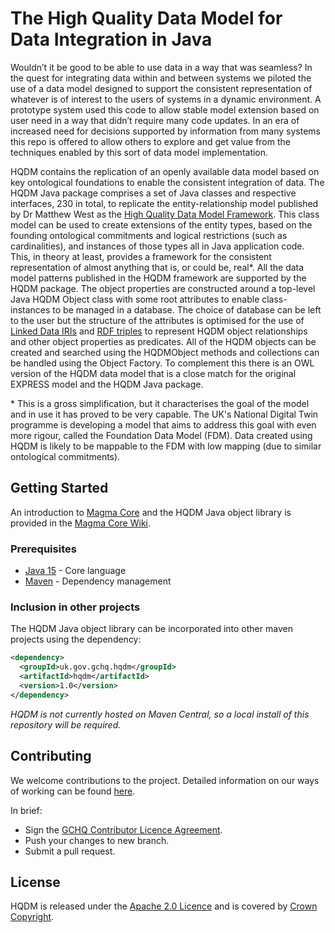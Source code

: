 # The High Quality Data Model for Data Integration in Java

Wouldn’t it be good to be able to use data in a way that was seamless? In the quest for integrating data within and between systems we piloted the use of a data model designed to support the consistent representation of whatever is of interest to the users of systems in a dynamic environment. A prototype system used this code to allow stable model extension based on user need in a way that didn’t require many code updates. In an era of increased need for decisions supported by information from many systems this repo is offered to allow others to explore and get value from the techniques enabled by this sort of data model implementation.

HQDM contains the replication of an openly available data model based on key ontological foundations to enable the consistent integration of data. The HQDM Java package comprises a set of Java classes and respective interfaces, 230 in total, to replicate the entity-relationship model published by Dr Matthew West as the [High Quality Data Model Framework](http://www.informationjunction.co.uk/hqdm_framework/). This class model can be used to create extensions of the entity types, based on the founding ontological commitments and logical restrictions (such as cardinalities), and instances of those types all in Java application code. This, in theory at least, provides a framework for the consistent representation of almost anything that is, or could be, real\*. All the data model patterns published in the HQDM framework are supported by the HQDM package. The object properties are constructed around a top-level Java HQDM Object class with some root attributes to enable class-instances to be managed in a database. The choice of database can be left to the user but the structure of the attributes is optimised for the use of [Linked Data IRIs](https://www.w3.org/TR/rdf11-concepts/#section-IRIs) and [RDF triples](https://www.w3.org/TR/rdf11-concepts/#section-triples) to represent HQDM object relationships and other object properties as predicates. All of the HQDM objects can be created and searched using the HQDMObject methods and collections can be handled using the Object Factory. To complement this there is an OWL version of the HQDM data model that is a close match for the original EXPRESS model and the HQDM Java package.

\* This is a gross simplification, but it characterises the goal of the model and in use it has proved to be very capable. The UK's National Digital Twin programme is developing a model that aims to address this goal with even more rigour, called the Foundation Data Model (FDM). Data created using HQDM is likely to be mappable to the FDM with low mapping (due to similar ontological commitments).

## Getting Started

An introduction to [Magma Core](https://github.com/gchq/MagmaCore) and the HQDM Java object library is provided in the [Magma Core Wiki](https://github.com/gchq/MagmaCore/wiki).

### Prerequisites

- [Java 15](https://openjdk.java.net/projects/jdk/15/) - Core language
- [Maven](https://maven.apache.org/) - Dependency management

### Inclusion in other projects

The HQDM Java object library can be incorporated into other maven projects using the dependency:

```xml
<dependency>
  <groupId>uk.gov.gchq.hqdm</groupId>
  <artifactId>hqdm</artifactId>
  <version>1.0</version>
</dependency>
```

_HQDM is not currently hosted on Maven Central, so a local install of this repository will be required._

## Contributing

We welcome contributions to the project. Detailed information on our ways of working can be found [here](CONTRIBUTING.md).

In brief:

- Sign the [GCHQ Contributor Licence Agreement](https://cla-assistant.io/gchq/HQDM).
- Push your changes to new branch.
- Submit a pull request.

## License

HQDM is released under the [Apache 2.0 Licence](https://www.apache.org/licenses/LICENSE-2.0) and is covered by [Crown Copyright](https://www.nationalarchives.gov.uk/information-management/re-using-public-sector-information/copyright-and-re-use/crown-copyright/).
